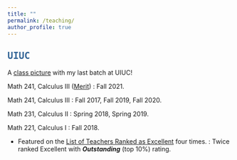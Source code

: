 ```yaml
---
title: ""
permalink: /teaching/
author_profile: true
---
```

<script type="text/javascript"
  src="https://www.maths.nottingham.ac.uk/plp/pmadw/LaTeXMathML.js">
 </script>

## <kbd id="TeachUIUC"><a href="#TeachUIUC" style="text-decoration: none; color: #326496">UIUC</a></kbd>

A <a href="http://neerbhardwaj.github.io/images/Merit.jpg" target="_blank">class picture</a> with my last batch at UIUC!

Math 241, Calculus III (<a href="https://merit.illinois.edu/about-merit/" target="_blank">Merit</a>) 
  : Fall 2021.
  
Math 241, Calculus III
  : Fall 2017, Fall 2019, Fall 2020.

Math 231, Calculus II
  : Spring 2018, Spring 2019.

Math 221, Calculus I
  : Fall 2018.
  
  
* Featured on the  <a href="https://citl.illinois.edu/citl-101/measurement-evaluation/teaching-evaluation/teaching-evaluations-(ices)/teachers-ranked-as-excellent" target="_blank"> List of Teachers Ranked as Excellent</a> four times. 
  : Twice ranked Excellent with <b>_Outstanding_</b> (top 10%) rating.   





  


  
